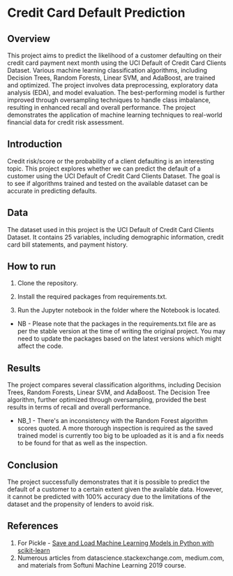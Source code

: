 # Credit Card Default Prediction

## Overview

This project aims to predict the likelihood of a customer defaulting on their credit card payment next month using the UCI Default of Credit Card Clients Dataset. Various machine learning classification algorithms, including Decision Trees, Random Forests, Linear SVM, and AdaBoost, are trained and optimized. The project involves data preprocessing, exploratory data analysis (EDA), and model evaluation. The best-performing model is further improved through oversampling techniques to handle class imbalance, resulting in enhanced recall and overall performance. The project demonstrates the application of machine learning techniques to real-world financial data for credit risk assessment.

## Introduction

Credit risk/score or the probability of a client defaulting is an interesting topic. This project explores whether we can predict the default of a customer using the UCI Default of Credit Card Clients Dataset. The goal is to see if algorithms trained and tested on the available dataset can be accurate in predicting defaults.

## Data

The dataset used in this project is the UCI Default of Credit Card Clients Dataset. It contains 25 variables, including demographic information, credit card bill statements, and payment history.

## How to run

1. Clone the repository.

2. Install the required packages from requirements.txt.

3. Run the Jupyter notebook in the folder where the Notebook is located.

* NB - Please note that the packages in the requirements.txt file are as per the stable version at the time of writing the original project. You may need to update the packages based on the latest versions which might affect the code.

## Results

The project compares several classification algorithms, including Decision Trees, Random Forests, Linear SVM, and AdaBoost. The Decision Tree algorithm, further optimized through oversampling, provided the best results in terms of recall and overall performance.

* NB_1 - There's an inconsistency with the Random Forest algorithm scores quoted. A more thorough inspection is required as the saved trained model is currently too big to be uploaded as it is and a fix needs to be found for that as well as the inspection.

## Conclusion

The project successfully demonstrates that it is possible to predict the default of a customer to a certain extent given the available data. However, it cannot be predicted with 100% accuracy due to the limitations of the dataset and the propensity of lenders to avoid risk.

## References

1. For Pickle - [Save and Load Machine Learning Models in Python with scikit-learn](https://machinelearningmastery.com/save-load-machine-learning-models-python-scikit-learn/)
2. Numerous articles from datascience.stackexchange.com, medium.com, and materials from Softuni Machine Learning 2019 course.
